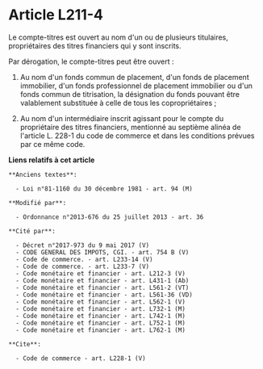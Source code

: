 # Article L211-4

Le compte-titres est ouvert au nom d'un ou de plusieurs titulaires, propriétaires des titres financiers qui y sont inscrits. 

Par dérogation, le compte-titres peut être ouvert : 

1. Au nom d'un fonds commun de placement, d'un fonds de placement immobilier, d'un fonds professionnel de placement
immobilier ou d'un fonds commun de titrisation, la désignation du fonds pouvant être valablement substituée à celle de tous
les copropriétaires ; 

2. Au nom d'un intermédiaire inscrit agissant pour le compte du propriétaire des titres financiers, mentionné au septième
alinéa de l'article L. 228-1 du code de commerce et dans les conditions prévues par ce même code.

**Liens relatifs à cet article**

	**Anciens textes**:

	  - Loi n°81-1160 du 30 décembre 1981 - art. 94 (M)

	**Modifié par**:

	  - Ordonnance n°2013-676 du 25 juillet 2013 - art. 36

	**Cité par**:

	  - Décret n°2017-973 du 9 mai 2017 (V)
	  - CODE GENERAL DES IMPOTS, CGI. - art. 754 B (V)
	  - Code de commerce. - art. L233-14 (V)
	  - Code de commerce. - art. L233-7 (V)
	  - Code monétaire et financier - art. L212-3 (V)
	  - Code monétaire et financier - art. L431-1 (Ab)
	  - Code monétaire et financier - art. L561-2 (VT)
	  - Code monétaire et financier - art. L561-36 (VD)
	  - Code monétaire et financier - art. L562-1 (V)
	  - Code monétaire et financier - art. L732-1 (M)
	  - Code monétaire et financier - art. L742-1 (M)
	  - Code monétaire et financier - art. L752-1 (M)
	  - Code monétaire et financier - art. L762-1 (M)

	**Cite**:

	  - Code de commerce - art. L228-1 (V)
